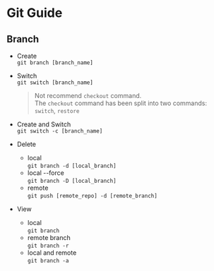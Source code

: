 # Git Guide

## Branch
- Create  
  ```git branch [branch_name]```

- Switch  
  ```git switch [branch_name]```
  > Not recommend ```checkout``` command.  
  > The ```checkout``` command has been split into two commands: ```switch```, ```restore```

- Create and Switch  
  ```git switch -c [branch_name]```

- Delete
  - local  
    ```git branch -d [local_branch]```
  - local --force  
    ```git branch -D [local_branch]```
  - remote  
    ```git push [remote_repo] -d [remote_branch]```

- View
  - local  
    ```git branch```
  - remote branch  
    ```git branch -r```
  - local and remote  
    ```git branch -a```